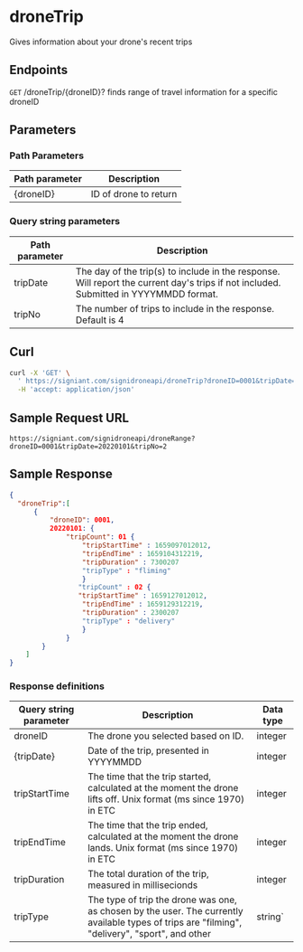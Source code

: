 # droneTrip

Gives information about your drone's recent trips

## Endpoints

`GET` /droneTrip/{droneID}?
finds range of travel information for a specific droneID

## Parameters
### Path Parameters
|Path parameter|Description|
|--|--|
| {droneID} |ID of drone to return   |

### Query string parameters
|Path parameter|Description|
|--|--|
|tripDate| The day of the trip(s) to include in the response. Will report the current day's trips if not included. Submitted in YYYYMMDD format. |
|tripNo| The number of trips to include in the response. Default is 4 |

## Curl

```bash
curl -X 'GET' \
  ' https://signiant.com/signidroneapi/droneTrip?droneID=0001&tripDate=20220101&tripNo=2' \
  -H 'accept: application/json'
```

## Sample Request URL

    https://signiant.com/signidroneapi/droneRange?droneID=0001&tripDate=20220101&tripNo=2

## Sample Response
```json
{
  "droneTrip":[
	  {
		  "droneID": 0001,
		  20220101: {
			  "tripCount": 01 {
				  "tripStartTime" : 1659097012012,
				  "tripEndTime" : 1659104312219,
				  "tripDuration" : 7300207
				  "tripType" : "fliming"
				  }
				 "tripCount" : 02 {
				 "tripStartTime" : 1659127012012,
				  "tripEndTime" : 1659129312219,
				  "tripDuration" : 2300207
				  "tripType" : "delivery"
				  }
			  }
		}
	]	  
}
```

### Response definitions
|Query string parameter| Description |Data type |
|--|--|--|
| droneID | The drone you selected based on ID. |integer
| {tripDate} | Date of the trip, presented in YYYYMMDD | integer
| tripStartTime | The time that the trip started, calculated at the moment the drone lifts off. Unix format (ms since 1970) in ETC |integer
| tripEndTime | The time that the trip ended, calculated at the moment the drone lands. Unix format (ms since 1970) in ETC |integer
|tripDuration | The total duration of the trip, measured in millisecionds | integer
| tripType |  The type of trip the drone was one, as chosen by the user. The currently available types of trips are "filming", "delivery", "sport", and other|string`
    
